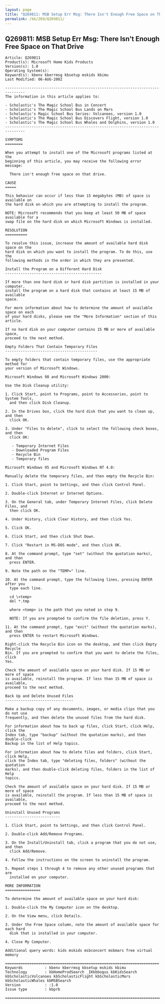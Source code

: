 ```yaml
---
layout: page
title: "Q269811: MSB Setup Err Msg: There Isn't Enough Free Space on That Drive"
permalink: /kb/269/Q269811/
---
```


## Q269811: MSB Setup Err Msg: There Isn't Enough Free Space on That Drive

	Article: Q269811
	Product(s): Microsoft Home Kids Products
	Version(s): 1.0
	Operating System(s): 
	Keyword(s): kbenv kberrmsg kbsetup mskids kbimu
	Last Modified: 06-AUG-2002
	
	-------------------------------------------------------------------------------
	The information in this article applies to:
	
	- Scholastic's The Magic School Bus in Concert 
	- Scholastic's The Magic School Bus Lands on Mars 
	- Scholastic's Magic School Bus Series: Volcanoes, version 1.0 
	- Scholastic's The Magic School Bus Discovers Flight, version 1.0 
	- Scholastic's The Magic School Bus Whales and Dolphins, version 1.0 
	-------------------------------------------------------------------------------
	
	SYMPTOMS
	========
	
	When you attempt to install one of the Microsoft programs listed at the
	beginning of this article, you may receive the following error message:
	
	  There isn't enough free space on that drive.
	
	CAUSE
	=====
	
	This behavior can occur if less than 15 megabytes (MB) of space is available on
	the hard disk on which you are attempting to install the program.
	
	NOTE: Microsoft recommends that you keep at least 50 MB of space available for a
	swap file on the hard disk on which Microsoft Windows is installed.
	
	RESOLUTION
	==========
	
	To resolve this issue, increase the amount of available hard disk space on the
	hard disk on which you want to install the program. To do this, use the
	following methods in the order in which they are presented.
	
	Install the Program on a Different Hard Disk
	--------------------------------------------
	
	If more than one hard disk or hard disk partition is installed in your computer,
	install the program on a hard disk that contains at least 15 MB of available
	space.
	
	For more information about how to determine the amount of available space on each
	of your hard disks, please see the "More Information" section of this article.
	
	If no hard disk on your computer contains 15 MB or more of available space,
	proceed to the next method.
	
	Empty Folders That Contain Temporary Files
	------------------------------------------
	
	To empty folders that contain temporary files, use the appropriate method for
	your version of Microsoft Windows.
	
	Microsoft Windows 98 and Microsoft Windows 2000:
	
	Use the Disk Cleanup utility:
	
	1. Click Start, point to Programs, point to Accessories, point to System Tools,
	  and then click Disk Cleanup.
	
	2. In the Drives box, click the hard disk that you want to clean up, and then
	  click OK.
	
	3. Under "Files to delete", click to select the following check boxes, and then
	  click OK:
	
	   - Temporary Internet Files
	   - Downloaded Program Files
	   - Recycle Bin
	   - Temporary files
	
	Microsoft Windows 95 and Microsoft Windows NT 4.0:
	
	Manually delete the temporary files, and then empty the Recycle Bin:
	
	1. Click Start, point to Settings, and then click Control Panel.
	
	2. Double-click Internet or Internet Options.
	
	3. On the General tab, under Temporary Internet Files, click Delete Files, and
	  then click OK.
	
	4. Under History, click Clear History, and then click Yes.
	
	5. Click OK.
	
	6. Click Start, and then click Shut Down.
	
	7. Click "Restart in MS-DOS mode", and then click OK.
	
	8. At the command prompt, type "set" (without the quotation marks), and then
	  press ENTER.
	
	9. Note the path on the "TEMP=" line.
	
	10. At the command prompt, type the following lines, pressing ENTER after you
	  type each line.
	
	  cd \<temp>
	  del *.tmp
	
	  where <temp> is the path that you noted in step 9.
	
	  NOTE: If you are prompted to confirm the file deletion, press Y.
	
	11. At the command prompt, type "exit" (without the quotation marks), and then
	  press ENTER to restart Microsoft Windows.
	
	Right-click the Recycle Bin icon on the desktop, and then click Empty Recycle
	Bin. If you are prompted to confirm that you want to delete the files, click
	Yes.
	
	Check the amount of available space on your hard disk. If 15 MB or more of space
	is available, reinstall the program. If less than 15 MB of space is available,
	proceed to the next method.
	
	Back Up and Delete Unused Files
	-------------------------------
	
	Make a backup copy of any documents, images, or media clips that you do not use
	frequently, and then delete the unused files from the hard disk.
	
	For information about how to back up files, click Start, click Help, click the
	Index tab, type "backup" (without the quotation marks), and then double-click
	Backup in the list of Help topics.
	
	For information about how to delete files and folders, click Start, click Help,
	click the Index tab, type "deleting files, folders" (without the quotation
	marks), and then double-click deleting files, folders in the list of Help
	topics.
	
	Check the amount of available space on your hard disk. If 15 MB or more of space
	is available, reinstall the program. If less than 15 MB of space is available,
	proceed to the next method.
	
	Uninstall Unused Programs
	-------------------------
	
	1. Click Start, point to Settings, and then click Control Panel.
	
	2. Double-click Add/Remove Programs.
	
	3. On the Install/Uninstall tab, click a program that you do not use, and then
	  click Add/Remove.
	
	4. Follow the instructions on the screen to uninstall the program.
	
	5. Repeat steps 1 through 4 to remove any other unused programs that are
	  installed on your computer.
	
	MORE INFORMATION
	================
	
	To determine the amount of available space on your hard disk:
	
	1. Double-click the My Computer icon on the desktop.
	
	2. On the View menu, click Details.
	
	3. Under the Free Space column, note the amount of available space for each hard
	  disk that is installed in your computer.
	
	4. Close My Computer.
	
	Additional query words: kids mskids msbconcert msbmars free virtual memory
	
	======================================================================
	Keywords          : kbenv kberrmsg kbsetup mskids kbimu 
	Technology        : kbHomeProdSearch _IKkbbogus kbKidsSearch kbScholasticVolcanoes kbScholasticFlight kbScholasticMars kbScholasticWhales kbMSBSearch
	Version           : :1.0
	Issue type        : kbprb
	
	=============================================================================
	

